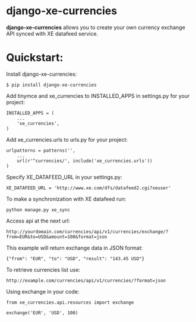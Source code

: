 django-xe-currencies
===

**django-xe-currencies** allows you to create your own currency exchange API synced with XE datafeed service.

Quickstart:
===

Install django-xe-currencies:

    $ pip install django-xe-currencies

Add tinymce and xe_currencies to INSTALLED_APPS in settings.py for your project:

    INSTALLED_APPS = (
        ...
        'xe_currencies',
    )
    
Add xe_currencies.urls to urls.py for your project:

    urlpatterns = patterns('',
        ...
        url(r'^currencies/', include('xe_currencies.urls'))
    )

Specify XE_DATAFEED_URL in your settings.py:

    XE_DATAFEED_URL = 'http://www.xe.com/dfs/datafeed2.cgi?xeuser'

To make a synchronization with XE datafeed run:

    python manage.py xe_sync


Access api at the next url:

    http://yourdomain.com/currencies/api/v1/currencies/exchange/?from=EUR&to=USD&amount=100&format=json

This example will return exchange data in JSON format:

    {"from": "EUR", "to": "USD", "result": "143.45 USD"}

To retrieve currencies list use:

    http://example.com/currencies/api/v1/currencies/?format=json
    
Using exchange in your code:
    
    from xe_currencies.api.resources import exchange
    
    exchange('EUR', 'USD', 100)

